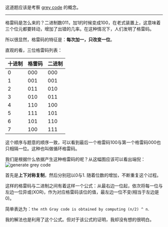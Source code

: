 这道题应该是考察 [grey code](http://en.wikipedia.org/wiki/Gray_code) 的概念。

-----

格雷码是怎么来的？二进制数011，加1的时候变成100，在老式装置上，这意味着三个位元都要转动，增加了出错的几率。在这种情况下，人们发明了格雷码。

所以很显然，格雷码的特征是：**每次加一，只改变一位**。

直观的看，三位格雷码列表：

|十进制|格雷码|二进制|
|------|------|------|
|0|000|000|
|1|001|001|
|2|011|010|
|3|010|011|
|4|110|100|
|5|111|101|
|6|101|110|
|7|100|111|

这个顺序与题意的顺序一致，可以看到最后一个格雷码100与第一个格雷码000也只相隔一位。这种也叫做循环格雷码。

我们是根据什么依据产生这种格雷码的呢？从这幅图应该可以看出端倪：
![generate grey code](http://upload.wikimedia.org/wikipedia/commons/thumb/c/c1/Binary-reflected_Gray_code_construction.svg/250px-Binary-reflected_Gray_code_construction.svg.png)

首先是**上下对称复制**，然后分别冠以0与1. 随着位数的增加，不断重复这个过程。

这样的格雷码与二进制之间有着这样一个公式：从最右边一位起，依次将每一位与左边一位异或(XOR)，作为对应格雷码该位的值，最左边一位不变(相当于左边是0)。

简单表达为：`the nth Gray code is obtained by computing (n/2) ^ n`.

我的解法也是利用了这个公式。但对于该公式的证明，我却没有想的很明白。
